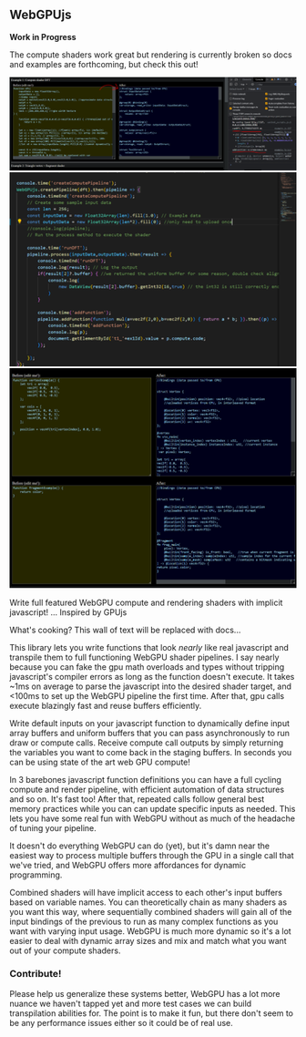 ## WebGPUjs

**Work in Progress**

The compute shaders work great but rendering is currently broken so docs and examples are forthcoming, but check this out!

![cap](./compute.PNG)
![code](./workflow.PNG)
![cap2](./fragvert.PNG)

Write full featured WebGPU compute and rendering shaders with implicit javascript! ... Inspired by GPUjs

What's cooking? This wall of text will be replaced with docs...

This library lets you write functions that look *nearly* like real javascript and transpile them to full functioning WebGPU shader pipelines. I say nearly because you can fake the gpu math overloads and types without tripping javascript's compiler errors as long as the function doesn't execute. It takes ~1ms on average to parse the javascript into the desired shader target, and <100ms to set up the WebGPU pipeline the first time. After that, gpu calls execute blazingly fast and reuse buffers efficiently.

Write default inputs on your javascript function to dynamically define input array buffers and uniform buffers that you can pass asynchronously to run draw or compute calls. Receive compute call outputs by simply returning the variables you want to come back in the staging buffers. In seconds you can be using state of the art web GPU compute!

In 3 barebones javascript function definitions you can have a full cycling compute and render pipeline, with efficient automation of data structures and so on. It's fast too! After that, repeated calls follow general best memory practices while you can can update specific inputs as needed. This lets you have some real fun with WebGPU without as much of the headache of tuning your pipeline. 

It doesn't do everything WebGPU can do (yet), but it's damn near the easiest way to process multiple buffers through the GPU in a single call that we've tried, and WebGPU offers more affordances for dynamic programming.

Combined shaders will have implicit access to each other's input buffers based on variable names. You can theoretically chain as many shaders as you want this way, where sequentially combined shaders will gain all of the input bindings of the previous to run as many complex functions as you want with varying input usage. WebGPU is much more dynamic so it's a lot easier to deal with dynamic array sizes and mix and match what you want out of your compute shaders.


### Contribute!

Please help us generalize these systems better, WebGPU has a lot more nuance we haven't tapped yet and more test cases we can build transpilation abilities for. The point is to make it fun, but there don't seem to be any performance issues either so it could be of real use.